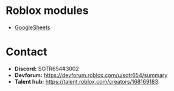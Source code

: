 # Roblox modules
* [GoogleSheets](https://devforum.roblox.com/t/module-for-google-sheets/1757820)

# Contact
* **Discord:** SOTR654#3002
* **Devforum:** https://devforum.roblox.com/u/sotr654/summary
* **Talent hub:** https://talent.roblox.com/creators/168169183
